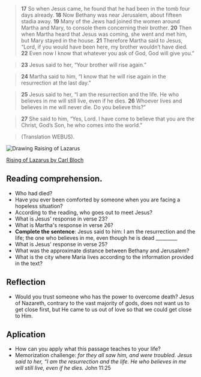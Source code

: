 > **17** So when Jesus came, he found that he had been in the tomb four 
  days already. 
  **18** Now Bethany was near Jerusalem, about fifteen stadia away. 
  **19** Many of the Jews had joined the women around Martha and Mary, 
  to console them concerning their brother. 
  **20** Then when Martha heard that Jesus was coming, she went and met him, 
  but Mary stayed in the house. 
  **21** Therefore Martha said to Jesus, “Lord, if you would have been here, 
  my brother wouldn’t have died. 
  **22** Even now I know that whatever you ask of God, God will give you.”

> **23** Jesus said to her, “Your brother will rise again.”

> **24** Martha said to him, “I know that he will rise again in the 
  resurrection at the last day.”

> **25** Jesus said to her, “I am the resurrection and the life. He who 
  believes in me will still live, even if he dies. 
  **26**  Whoever lives and believes in me will never die. Do you believe this?”

> **27** She said to him, “Yes, Lord. I have come to believe that you are 
  the Christ, God’s Son, he who comes into the world.”

> (Translation WEBUS).

![Drawing Raising of Lazarus](/img/RaisingOfLazarusBloch.jpg "Drawing Raising of
Lazarus")

[Rising of Lazarus by Carl Bloch](https://commons.wikimedia.org/wiki/File:RaisingofLazarusBloch.jpg)


## Reading comprehension. 

* Who had died?
* Have you ever been comforted by someone when you are facing a hopeless 
  situation?
* According to the reading, who goes out to meet Jesus?
* What is Jesus' response in verse 23?
* What is Martha's response in verse 26?
* **Complete the sentence**: Jesus said to him: I am the resurrection and 
  the life; the one who believes in me, even though he is dead _________
* What is Jesus' response in verse 25?
* What was the approximate distance between Bethany and Jerusalem?
* What is the city where Maria lives according to the information 
  provided in the text?

## Reflection

* Would you trust someone who has the power to overcome death? Jesus of 
  Nazareth, contrary to the vast majority of gods, does not want us to 
  get close first, but He came to us out of love so that we could get 
  close to Him.

## Aplication

* How can you apply what this passage teaches to your life?
* Memorization challenge: _for they all saw him, and were troubled. Jesus 
  said to her, “I am the resurrection and the life. He who believes in me 
  will still live, even if he dies._ John 11:25

